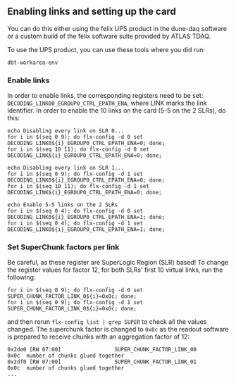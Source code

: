 ## Enabling links and setting up the card

You can do this either using the felix UPS product in the dune-daq software or a custom build of the felix software suite provided by ATLAS TDAQ.

To use the UPS product, you can use these tools where you did run:
```
dbt-workarea-env
```

### Enable links
In order to enable links, the corresponding registers need to be set: `DECODING_LINK00_EGROUP0_CTRL_EPATH_ENA`, where LINK marks the link identifier. In order to enable the 10 links on the card (5-5 on the 2 SLRs), do this:

```
echo Disabling every link on SLR 0...
for i in $(seq 0 9); do flx-config -d 0 set DECODING_LINK0${i}_EGROUP0_CTRL_EPATH_ENA=0; done;
for i in $(seq 10 11); do flx-config -d 0 set DECODING_LINK${i}_EGROUP0_CTRL_EPATH_ENA=0; done;

echo Disabling every link on SLR 1...
for i in $(seq 0 9); do flx-config -d 1 set DECODING_LINK0${i}_EGROUP0_CTRL_EPATH_ENA=0; done;
for i in $(seq 10 11); do flx-config -d 1 set DECODING_LINK${i}_EGROUP0_CTRL_EPATH_ENA=0; done;

echo Enable 5-5 links on the 2 SLRs
for i in $(seq 0 4); do flx-config -d 0 set DECODING_LINK0${i}_EGROUP0_CTRL_EPATH_ENA=1; done;
for i in $(seq 0 4); do flx-config -d 1 set DECODING_LINK0${i}_EGROUP0_CTRL_EPATH_ENA=1; done;

```

### Set SuperChunk factors per link
Be careful, as these register are SuperLogic Region (SLR) based! To change the register values for factor 12, for both SLRs' first 10 virtual links, run the following:
```
for i in $(seq 0 9); do flx-config -d 0 set SUPER_CHUNK_FACTOR_LINK_0${i}=0x0c; done;
for i in $(seq 0 9); do flx-config -d 1 set SUPER_CHUNK_FACTOR_LINK_0${i}=0x0c; done;

```

and then rerun `flx-config list | grep SUPER` to check all the values changed. The superchunk factor is changed to `0x0c` as the readout software is prepared to receive chunks with an aggregation factor of 12:
```
0x2de0 [RW 07:00]                 SUPER_CHUNK_FACTOR_LINK_00                0x0c  number of chunks glued together
0x2df0 [RW 07:00]                 SUPER_CHUNK_FACTOR_LINK_01                0x0c  number of chunks glued together
...
```
